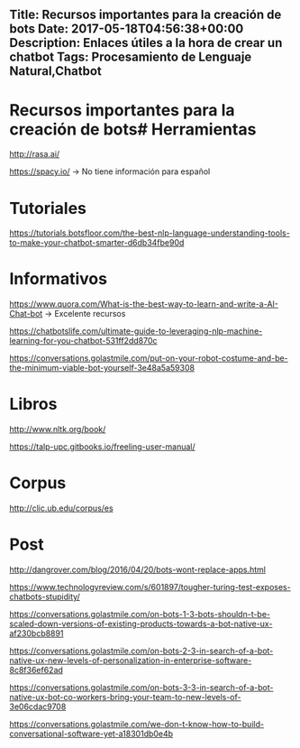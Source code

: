 Title: Recursos importantes para la creación de bots
Date: 2017-05-18T04:56:38+00:00
Description: Enlaces útiles a la hora de crear un chatbot
Tags: Procesamiento de Lenguaje Natural,Chatbot
---
# Recursos importantes para la creación de bots# Herramientas

http://rasa.ai/

https://spacy.io/ -> No tiene información para español

# Tutoriales

https://tutorials.botsfloor.com/the-best-nlp-language-understanding-tools-to-make-your-chatbot-smarter-d6db34fbe90d

# Informativos

https://www.quora.com/What-is-the-best-way-to-learn-and-write-a-AI-Chat-bot -> Excelente recursos

https://chatbotslife.com/ultimate-guide-to-leveraging-nlp-machine-learning-for-you-chatbot-531ff2dd870c

https://conversations.golastmile.com/put-on-your-robot-costume-and-be-the-minimum-viable-bot-yourself-3e48a5a59308

# Libros

http://www.nltk.org/book/

https://talp-upc.gitbooks.io/freeling-user-manual/

# Corpus

http://clic.ub.edu/corpus/es

# Post

http://dangrover.com/blog/2016/04/20/bots-wont-replace-apps.html

https://www.technologyreview.com/s/601897/tougher-turing-test-exposes-chatbots-stupidity/

https://conversations.golastmile.com/on-bots-1-3-bots-shouldn-t-be-scaled-down-versions-of-existing-products-towards-a-bot-native-ux-af230bcb8891

https://conversations.golastmile.com/on-bots-2-3-in-search-of-a-bot-native-ux-new-levels-of-personalization-in-enterprise-software-8c8f36ef62ad

https://conversations.golastmile.com/on-bots-3-3-in-search-of-a-bot-native-ux-bot-co-workers-bring-your-team-to-new-levels-of-3e06cdac9708

https://conversations.golastmile.com/we-don-t-know-how-to-build-conversational-software-yet-a18301db0e4b
